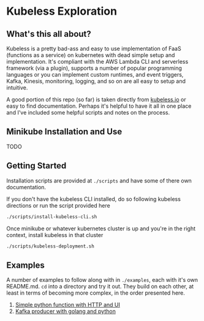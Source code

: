 # Kubeless Exploration

## What's this all about?
Kubeless is a pretty bad-ass and easy to use implementation of FaaS (functions as a service) on kubernetes with dead simple setup and implementation. It's compliant with the AWS Lambda CLI and serverless framework (via a plugin), supports a number of popular programming languages or you can implement custom runtimes, and event triggers, Kafka, Kinesis, monitoring, logging, and so on are all easy to setup and intuitive.

A good portion of this repo (so far) is taken directly from [kubeless.io](kubeless.io) or easy to find documentation. Perhaps it's helpful to have it all in one place and I've included some helpful scripts and notes on the process. 

## Minikube Installation and Use
TODO

## Getting Started
Installation scripts are provided at `./scripts` and have some of there own documentation.

If you don't have the kubeless CLI installed, do so following kubeless directions or run the script provided here
```sh
./scripts/install-kubeless-cli.sh
```

Once minikube or whatever kubernetes cluster is up and you're in the right context, install kubeless in that cluster
```sh
./scripts/kubeless-deployment.sh
```

## Examples
A number of examples to follow along with in `./examples`, each with it's own README.md. `cd` into a directory and try it out. They build on each other, at least in terms of becoming more complex, in the order presented here.

1. [Simple python function with HTTP and UI](examples/python)
1. [Kafka producer with golang and python](examples/kafka-producer-go-python)
